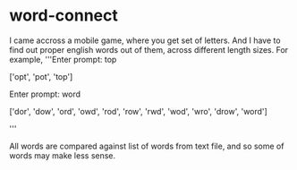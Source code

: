 # word-connect

I came accross a mobile game, where you get set of letters. And I have to find out proper english words out of them, across different length sizes. For example,
'''Enter prompt: top


['opt', 'pot', 'top']

Enter prompt: word


['dor', 'dow', 'ord', 'owd', 'rod', 'row', 'rwd', 'wod', 'wro', 'drow', 'word']

'''

All words are compared against list of words from text file, and so some of words may make less sense. 
